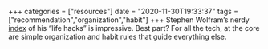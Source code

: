 +++
categories = ["resources"]
date = "2020-11-30T19:33:37"
tags = ["recommendation","organization","habit"]
+++
Stephen Wolfram’s nerdy [index](https://writings.stephenwolfram.com/2019/02/seeking-the-productive-life-some-details-of-my-personal-infrastructure/) of his “life hacks” is impressive. Best part? For all the tech, at the core are simple organization and habit rules that guide everything else.

